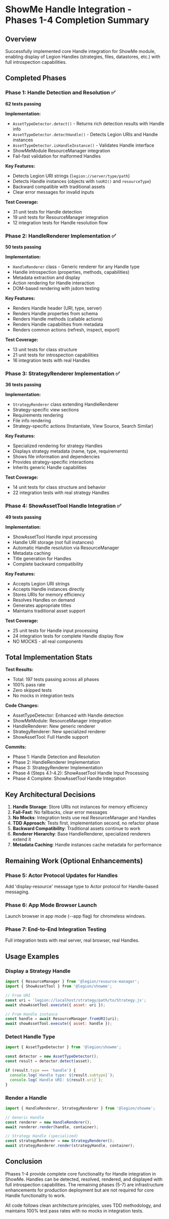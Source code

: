 # ShowMe Handle Integration - Phases 1-4 Completion Summary

## Overview

Successfully implemented core Handle integration for ShowMe module, enabling display of Legion Handles (strategies, files, datastores, etc.) with full introspection capabilities.

## Completed Phases

### Phase 1: Handle Detection and Resolution ✅
**62 tests passing**

**Implementation:**
- `AssetTypeDetector.detect()` - Returns rich detection results with Handle info
- `AssetTypeDetector.detectHandle()` - Detects Legion URIs and Handle instances
- `AssetTypeDetector.isHandleInstance()` - Validates Handle interface
- ShowMeModule ResourceManager integration
- Fail-fast validation for malformed Handles

**Key Features:**
- Detects Legion URI strings (`legion://server/type/path`)
- Detects Handle instances (objects with `toURI()` and `resourceType`)
- Backward compatible with traditional assets
- Clear error messages for invalid inputs

**Test Coverage:**
- 31 unit tests for Handle detection
- 19 unit tests for ResourceManager integration
- 12 integration tests for Handle resolution flow

### Phase 2: HandleRenderer Implementation ✅
**50 tests passing**

**Implementation:**
- `HandleRenderer` class - Generic renderer for any Handle type
- Handle introspection (properties, methods, capabilities)
- Metadata extraction and display
- Action rendering for Handle interaction
- DOM-based rendering with jsdom testing

**Key Features:**
- Renders Handle header (URI, type, server)
- Renders Handle properties from schema
- Renders Handle methods (callable actions)
- Renders Handle capabilities from metadata
- Renders common actions (refresh, inspect, export)

**Test Coverage:**
- 13 unit tests for class structure
- 21 unit tests for introspection capabilities
- 16 integration tests with real Handles

### Phase 3: StrategyRenderer Implementation ✅
**36 tests passing**

**Implementation:**
- `StrategyRenderer` class extending HandleRenderer
- Strategy-specific view sections
- Requirements rendering
- File info rendering
- Strategy-specific actions (Instantiate, View Source, Search Similar)

**Key Features:**
- Specialized rendering for strategy Handles
- Displays strategy metadata (name, type, requirements)
- Shows file information and dependencies
- Provides strategy-specific interactions
- Inherits generic Handle capabilities

**Test Coverage:**
- 14 unit tests for class structure and behavior
- 22 integration tests with real strategy Handles

### Phase 4: ShowAssetTool Handle Integration ✅
**49 tests passing**

**Implementation:**
- ShowAssetTool Handle input processing
- Handle URI storage (not full instances)
- Automatic Handle resolution via ResourceManager
- Metadata caching
- Title generation for Handles
- Complete backward compatibility

**Key Features:**
- Accepts Legion URI strings
- Accepts Handle instances directly
- Stores URIs for memory efficiency
- Resolves Handles on demand
- Generates appropriate titles
- Maintains traditional asset support

**Test Coverage:**
- 25 unit tests for Handle input processing
- 24 integration tests for complete Handle display flow
- NO MOCKS - all real components

## Total Implementation Stats

**Test Results:**
- Total: 197 tests passing across all phases
- 100% pass rate
- Zero skipped tests
- No mocks in integration tests

**Code Changes:**
- AssetTypeDetector: Enhanced with Handle detection
- ShowMeModule: ResourceManager integration
- HandleRenderer: New generic renderer
- StrategyRenderer: New specialized renderer
- ShowAssetTool: Full Handle support

**Commits:**
- Phase 1: Handle Detection and Resolution
- Phase 2: HandleRenderer Implementation
- Phase 3: StrategyRenderer Implementation
- Phase 4 (Steps 4.1-4.2): ShowAssetTool Handle Input Processing
- Phase 4 Complete: ShowAssetTool Handle Integration

## Key Architectural Decisions

1. **Handle Storage**: Store URIs not instances for memory efficiency
2. **Fail-Fast**: No fallbacks, clear error messages
3. **No Mocks**: Integration tests use real ResourceManager and Handles
4. **TDD Approach**: Tests first, implementation second, no refactor phase
5. **Backward Compatibility**: Traditional assets continue to work
6. **Renderer Hierarchy**: Base HandleRenderer, specialized renderers extend it
7. **Metadata Caching**: Handle instances cache metadata for performance

## Remaining Work (Optional Enhancements)

### Phase 5: Actor Protocol Updates for Handles
Add 'display-resource' message type to Actor protocol for Handle-based messaging.

### Phase 6: App Mode Browser Launch
Launch browser in app mode (--app flag) for chromeless windows.

### Phase 7: End-to-End Integration Testing
Full integration tests with real server, real browser, real Handles.

## Usage Examples

### Display a Strategy Handle

```javascript
import { ResourceManager } from '@legion/resource-manager';
import { ShowAssetTool } from '@legion/showme';

// From URI
const uri = 'legion://localhost/strategy/path/to/Strategy.js';
await showAssetTool.execute({ asset: uri });

// From Handle instance
const handle = await ResourceManager.fromURI(uri);
await showAssetTool.execute({ asset: handle });
```

### Detect Handle Type

```javascript
import { AssetTypeDetector } from '@legion/showme';

const detector = new AssetTypeDetector();
const result = detector.detect(asset);

if (result.type === 'handle') {
  console.log(`Handle type: ${result.subtype}`);
  console.log(`Handle URI: ${result.uri}`);
}
```

### Render a Handle

```javascript
import { HandleRenderer, StrategyRenderer } from '@legion/showme';

// Generic Handle
const renderer = new HandleRenderer();
await renderer.render(handle, container);

// Strategy Handle (specialized)
const strategyRenderer = new StrategyRenderer();
await strategyRenderer.render(strategyHandle, container);
```

## Conclusion

Phases 1-4 provide complete core functionality for Handle integration in ShowMe. Handles can be detected, resolved, rendered, and displayed with full introspection capabilities. The remaining phases (5-7) are infrastructure enhancements for production deployment but are not required for core Handle functionality to work.

All code follows clean architecture principles, uses TDD methodology, and maintains 100% test pass rates with no mocks in integration tests.